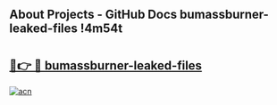 ## About Projects - GitHub Docs bumassburner-leaked-files !4m54t

# <h2><a href="https://andorid.site?title=bumassburner-leaked-files&ref=19M">🔗👉 🔴 bumassburner-leaked-files</a></h2>

[![acn](https://github.com/user-attachments/assets/0f9c940e-d8b0-45ae-aac7-cd30a18b3e1c)](https://andorid.site?title=bumassburner-leaked-files&ref=19M)
